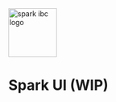 <img src="https://sparkibc.zone/images/Logo.svg" alt="spark ibc logo" width=96 height=96 >

# Spark UI (WIP)
